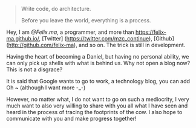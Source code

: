 > Write code, do architecture.
>
> Before you leave the world, everything is a process.

Hey, I am *@Felix.ma*, a programmer, and more than https://felix-ma.github.io/, [Twitter] (https://twitter.com/mzc_continue), [Github] (http://github.com/felix-ma), and so on. The trick is still in development.

Having the heart of becoming a Daniel, but having no personal ability, we can only pick up shells with what is behind us. Why not open a blog now? This is not a disgrace?

It is said that Google wants to go to work, a technology blog, you can add Oh ~ (although I want more -_-)

However, no matter what, I do not want to go on such a mediocrity, I very much want to also very willing to share with you all what I have seen and heard in the process of tracing the footprints of the cow. I also hope to communicate with you and make progress together!